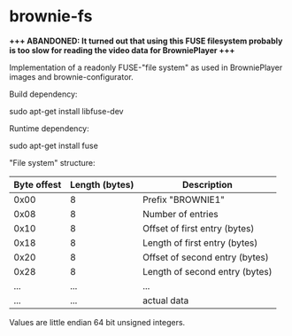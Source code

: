 # brownie-fs

**+++ ABANDONED: It turned out that using this FUSE filesystem probably is too slow for reading the video data for BrowniePlayer +++**

Implementation of a readonly FUSE-"file system" as used in BrowniePlayer images and brownie-configurator.

Build dependency:

sudo apt-get install libfuse-dev

Runtime dependency:

sudo apt-get install fuse

"File system" structure:

| Byte offest | Length (bytes) | Description                    |
|-------------|----------------|--------------------------------|
| 0x00        | 8              | Prefix "BROWNIE1"              |
| 0x08        | 8              | Number of entries              |
| 0x10        | 8              | Offset of first entry (bytes)  |
| 0x18        | 8              | Length of first entry (bytes)  |
| 0x20        | 8              | Offset of second entry (bytes) |
| 0x28        | 8              | Length of second entry (bytes) |
| ...         | ...            | ...                            |
| ...         | ...            | actual data                    |

Values are little endian 64 bit unsigned integers.

